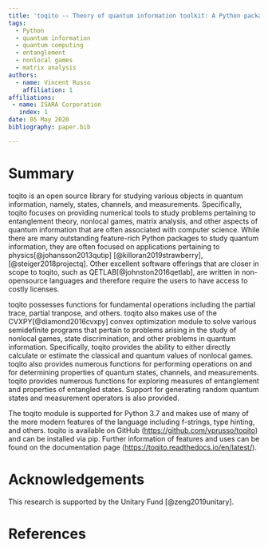 ```yaml
---
title: 'toqito -- Theory of quantum information toolkit: A Python package for studying quantum information'
tags:
  - Python
  - quantum information
  - quantum computing
  - entanglement
  - nonlocal games
  - matrix analysis
authors:
  - name: Vincent Russo
    affiliation: 1 
affiliations:
 - name: ISARA Corporation
   index: 1
date: 05 May 2020
bibliography: paper.bib

---
```


# Summary

toqito is an open source library for studying various objects in quantum
information, namely, states, channels, and measurements. Specifically, toqito
focuses on providing numerical tools to study problems pertaining to
entanglement theory, nonlocal games, matrix analysis, and other aspects of
quantum information that are often associated with computer science. While
there are many outstanding feature-rich Python packages to study quantum
information, they are often focused on applications pertaining to
physics[@johansson2013qutip] [@killoran2019strawberry], [@steiger2018projectq].
Other excellent software offerings that are closer in scope to toqito, such as
QETLAB[@johnston2016qetlab], are written in non-opensource languages and
therefore require the users to have access to costly licenses.

toqito possesses functions for fundamental operations including the partial
trace, partial tranpose, and others. toqito also makes use of the
CVXPY[@diamond2016cvxpy] convex optimization module to solve various
semidefinite programs that pertain to problems arising in the study of nonlocal
games, state discrimination, and other problems in quantum information.
Specifically, toqito provides the ability to either directly calculate or
estimate the classical and quantum values of nonlocal games. toqito also
provides numerous functions for performing operations on and for determining
properties of quantum states, channels, and measurements. toqito provides
numerous functions for exploring measures of entanglement and properties of
entangled states. Support for generating random quantum states and measurement
operators is also provided. 

The toqito module is supported for Python 3.7 and makes use of many of the more
modern features of the language including f-strings, type hinting, and others.
toqito is available on GitHub (https://github.com/vprusso/toqito) and can be
installed via pip. Further information of features and uses can be found on the
documentation page (https://toqito.readthedocs.io/en/latest/).

# Acknowledgements
This research is supported by the Unitary Fund [@zeng2019unitary].

# References

